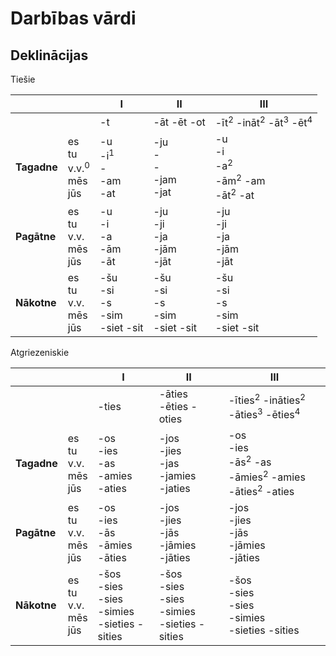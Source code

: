 Darbības vārdi
==============

Deklinācijas
------------

Tiešie

|             |                                            | I                                       | II                                     | III                                                                      |
| ---         | ---                                        | ---                                     | ---                                    | ---                                                                      |
|             |                                            | -t                                      | -āt -ēt -ot                            | -īt<sup>2</sup> -ināt<sup>2</sup> -āt<sup>3</sup> -ēt<sup>4</sup>        |
| **Tagadne** | es<br>tu<br>v.v.<sup>0</sup><br>mēs<br>jūs | -u<br>-i<sup>1</sup><br>-<br>-am<br>-at | -ju<br>-<br>-<br>-jam<br>-jat          | -u<br>-i<br>-a<sup>2</sup><br>-ām<sup>2</sup> -am<br>-āt<sup>2</sup> -at |
| **Pagātne** | es<br>tu<br>v.v.<br>mēs<br>jūs             | -u<br>-i<br>-a<br>-ām<br>-āt            | -ju<br>-ji<br>-ja<br>-jām<br>-jāt      | -ju<br>-ji<br>-ja<br>-jām<br>-jāt                                        |
| **Nākotne** | es<br>tu<br>v.v.<br>mēs<br>jūs             | -šu<br>-si<br>-s<br>-sim<br>-siet -sit  | -šu<br>-si<br>-s<br>-sim<br>-siet -sit | -šu<br>-si<br>-s<br>-sim<br>-siet -sit                                   |

Atgriezeniskie

|             |                                | I                                                     | II                                                    | III                                                                                          |
| ---         | ---                            | ---                                                   | ---                                                   | ---                                                                                          |
|             |                                | -ties                                                 | -āties -ēties -oties                                  | -īties<sup>2</sup> -ināties<sup>2</sup> -āties<sup>3</sup> -ēties<sup>4</sup>                |
| **Tagadne** | es<br>tu<br>v.v.<br>mēs<br>jūs | -os<br>-ies<br>-as<br>-amies<br>-aties                | -jos<br>-jies<br>-jas<br>-jamies<br>-jaties           | -os<br>-ies<br>-ās<sup>2</sup> -as<br>-āmies<sup>2</sup> -amies<br>-āties<sup>2</sup> -aties |
| **Pagātne** | es<br>tu<br>v.v.<br>mēs<br>jūs | -os<br>-ies<br>-ās<br>-āmies<br>-āties                | -jos<br>-jies<br>-jās<br>-jāmies<br>-jāties           | -jos<br>-jies<br>-jās<br>-jāmies<br>-jāties                                                  |
| **Nākotne** | es<br>tu<br>v.v.<br>mēs<br>jūs | -šos<br>-sies<br>-sies<br>-simies<br>-sieties -sities | -šos<br>-sies<br>-sies<br>-simies<br>-sieties -sities | -šos<br>-sies<br>-sies<br>-simies<br>-sieties -sities                                        |
